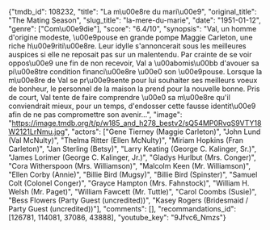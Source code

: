 {"tmdb_id": 108232, "title": "La m\u00e8re du mari\u00e9", "original_title": "The Mating Season", "slug_title": "la-mere-du-marie", "date": "1951-01-12", "genre": ["Com\u00e9die"], "score": "6.4/10", "synopsis": "Val, un homme d'origine modeste, \u00e9pouse en grande pompe Maggie Carleton, une riche h\u00e9riti\u00e8re. Leur idylle s'annoncerait sous les meilleures auspices si elle ne reposait pas sur un malentendu. Par crainte de se voir oppos\u00e9 une fin de non recevoir, Val a \u00abomis\u00bb d'avouer sa pi\u00e8tre condition financi\u00e8re \u00e0 son \u00e9pouse. Lorsque la m\u00e8re de Val se pr\u00e9sente pour lui souhaiter ses meilleurs voeux de bonheur, le personnel de la maison la prend pour la nouvelle bonne. Pris de court, Val tente de faire comprendre \u00e0 sa m\u00e8re qu'il conviendrait mieux, pour un temps, d'endosser cette fausse identit\u00e9 afin de ne pas compromettre son avenir...", "image": "https://image.tmdb.org/t/p/w185_and_h278_bestv2/sQ54MP0RvqS9VTY18W2121LrNmu.jpg", "actors": ["Gene Tierney (Maggie Carleton)", "John Lund (Val McNulty)", "Thelma Ritter (Ellen McNulty)", "Miriam  Hopkins (Fran Carleton)", "Jan Sterling (Betsy)", "Larry Keating (George C. Kalinger, Sr.)", "James Lorimer (George C. Kalinger, Jr.)", "Gladys Hurlbut (Mrs. Conger)", "Cora Witherspoon (Mrs. Williamson)", "Malcolm Keen (Mr. Williamson)", "Ellen Corby (Annie)", "Billie Bird (Mugsy)", "Billie Bird (Spinster)", "Samuel Colt (Colonel Conger)", "Grayce Hampton (Mrs. Fahnstock)", "William H. Welsh (Mr. Paget)", "William Fawcett (Mr. Tuttle)", "Carol Coombs (Susie)", "Bess Flowers (Party Guest (uncredited))", "Kasey Rogers (Bridesmaid / Party Guest (uncredited))"], "comments": [], "recommandations_id": [126781, 114081, 37086, 43888], "youtube_key": "9Jfvc6_Nmzs"}